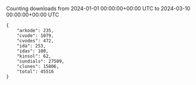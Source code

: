 
Counting downloads from 2024-01-01 00:00:00+00:00 UTC to 2024-03-10 00:00:00+00:00 UTC

```
{
    "arkode": 235,
    "cvode": 1079,
    "cvodes": 472,
    "ida": 253,
    "idas": 100,
    "kinsol": 62,
    "sundials": 27509,
    "clones": 15806,
    "total": 45516
}
```
